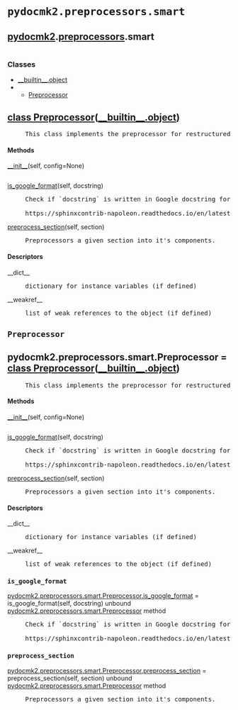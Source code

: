 

<a name="pydocmk2.preprocessors.smart"></a>

# `pydocmk2.preprocessors.smart`


<h2><a href="./pydocmk2.html">pydocmk2</a>.<a href="./pydocmk2.preprocessors.html">preprocessors</a>.smart</h2> <div class="module">  <div class="docstring">

<pre class="doc" markdown="0"></pre>

</div>  <div class="classes"><h3>Classes</h3><ul class="tree"><li><span class="class-name"><a href="./__builtin__.html#object">__builtin__.object</a></span></li><li><ul class="tree"><li><span class="class-name"><a href="./pydocmk2.preprocessors.smart.html#Preprocessor">Preprocessor</a></span></li></ul></li></ul><dl class="classes"><dt class="class"><h2><a name="Preprocessor" href="#Preprocessor">class <span class="class-name">Preprocessor</span></a>(<a href="./__builtin__.html#object">__builtin__.object</a>)</h2></dt><dd class="class"><dd>


<pre class="doc" markdown="0">This class implements the preprocessor for restructured text and google.</pre>


</dd><h4 class="head-methods">Methods </h4><dl class="function"><dt><a name="Preprocessor-__init__" href="#Preprocessor-__init__"><span class="function-name">__init__</span></a><span class="argspec">(self, config<span class="parameter-default">=None</span>)</span></dt><dd>

<pre class="doc" markdown="0"></pre>

</dd></dl>
<dl class="function"><dt><a name="Preprocessor-is_google_format" href="#Preprocessor-is_google_format"><span class="function-name">is_google_format</span></a><span class="argspec">(self, docstring)</span></dt><dd>

<pre class="doc" markdown="0">Check if `docstring` is written in Google docstring format

https://sphinxcontrib-napoleon.readthedocs.io/en/latest/example_google.html</pre>

</dd></dl>
<dl class="function"><dt><a name="Preprocessor-preprocess_section" href="#Preprocessor-preprocess_section"><span class="function-name">preprocess_section</span></a><span class="argspec">(self, section)</span></dt><dd>

<pre class="doc" markdown="0">Preprocessors a given section into it's components.</pre>

</dd></dl>

  <h4 class="head-desc">Descriptors </h4><dl class="descriptor"><dt>__dict__</dt>
<dd>

<pre class="doc" markdown="0">dictionary for instance variables (if defined)</pre>

</dd>
</dl>
<dl class="descriptor"><dt>__weakref__</dt>
<dd>

<pre class="doc" markdown="0">list of weak references to the object (if defined)</pre>

</dd>
</dl>
</dd></dl></div></div>


<a name="pydocmk2.preprocessors.smart.Preprocessor"></a>

## `Preprocessor`


<dt class="class"><h2><span class="class-name">pydocmk2.preprocessors.smart.Preprocessor</span> = <a name="pydocmk2.preprocessors.smart.Preprocessor" href="#pydocmk2.preprocessors.smart.Preprocessor">class Preprocessor</a>(<a href="./__builtin__.html#object">__builtin__.object</a>)</h2></dt><dd class="class"><dd>


<pre class="doc" markdown="0">This class implements the preprocessor for restructured text and google.</pre>


</dd><h4 class="head-methods">Methods </h4><dl class="function"><dt><a name="Preprocessor-__init__" href="#Preprocessor-__init__"><span class="function-name">__init__</span></a><span class="argspec">(self, config<span class="parameter-default">=None</span>)</span></dt><dd>

<pre class="doc" markdown="0"></pre>

</dd></dl>
<dl class="function"><dt><a name="Preprocessor-is_google_format" href="#Preprocessor-is_google_format"><span class="function-name">is_google_format</span></a><span class="argspec">(self, docstring)</span></dt><dd>

<pre class="doc" markdown="0">Check if `docstring` is written in Google docstring format

https://sphinxcontrib-napoleon.readthedocs.io/en/latest/example_google.html</pre>

</dd></dl>
<dl class="function"><dt><a name="Preprocessor-preprocess_section" href="#Preprocessor-preprocess_section"><span class="function-name">preprocess_section</span></a><span class="argspec">(self, section)</span></dt><dd>

<pre class="doc" markdown="0">Preprocessors a given section into it's components.</pre>

</dd></dl>

  <h4 class="head-desc">Descriptors </h4><dl class="descriptor"><dt>__dict__</dt>
<dd>

<pre class="doc" markdown="0">dictionary for instance variables (if defined)</pre>

</dd>
</dl>
<dl class="descriptor"><dt>__weakref__</dt>
<dd>

<pre class="doc" markdown="0">list of weak references to the object (if defined)</pre>

</dd>
</dl>
</dd>


<a name="pydocmk2.preprocessors.smart.Preprocessor.is_google_format"></a>

### `is_google_format`


<dl class="function"><dt><a name="-pydocmk2.preprocessors.smart.Preprocessor.is_google_format" href="#-pydocmk2.preprocessors.smart.Preprocessor.is_google_format"><span class="function-name">pydocmk2.preprocessors.smart.Preprocessor.is_google_format</span></a> = is_google_format<span class="argspec">(self, docstring)</span><span class="note"> unbound <a href="./pydocmk2.preprocessors.smart.html#Preprocessor">pydocmk2.preprocessors.smart.Preprocessor</a> method</span></dt><dd>

<pre class="doc" markdown="0">Check if `docstring` is written in Google docstring format

https://sphinxcontrib-napoleon.readthedocs.io/en/latest/example_google.html</pre>

</dd></dl>



<a name="pydocmk2.preprocessors.smart.Preprocessor.preprocess_section"></a>

### `preprocess_section`


<dl class="function"><dt><a name="-pydocmk2.preprocessors.smart.Preprocessor.preprocess_section" href="#-pydocmk2.preprocessors.smart.Preprocessor.preprocess_section"><span class="function-name">pydocmk2.preprocessors.smart.Preprocessor.preprocess_section</span></a> = preprocess_section<span class="argspec">(self, section)</span><span class="note"> unbound <a href="./pydocmk2.preprocessors.smart.html#Preprocessor">pydocmk2.preprocessors.smart.Preprocessor</a> method</span></dt><dd>

<pre class="doc" markdown="0">Preprocessors a given section into it's components.</pre>

</dd></dl>

